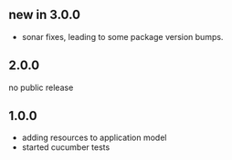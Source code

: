new in
3.0.0
-----

 * sonar fixes, leading to some package version bumps.

2.0.0
-----

no public release

1.0.0
-----

 * adding resources to application model
 * started cucumber tests